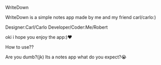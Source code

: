 WriteDown

WriteDown is a simple notes app made by me and my friend carl/carlo:)

Designer:Carl/Carlo
Developer/Coder:Me/Robert

oki i hope you enjoy the app:)❤️


How to use??

Are you dumb?(jk) Its a notes app what do you expect?😭
